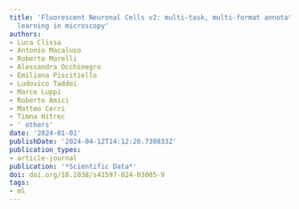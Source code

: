 ```yaml
---
title: 'Fluorescent Neuronal Cells v2: multi-task, multi-format annotations for deep
  learning in microscopy'
authors:
- Luca Clissa
- Antonio Macaluso
- Roberto Morelli
- Alessandra Occhinegro
- Emiliana Piscitiello
- Ludovico Taddei
- Marco Luppi
- Roberto Amici
- Matteo Cerri
- Timna Hitrec
- ' others'
date: '2024-01-01'
publishDate: '2024-04-12T14:12:20.730833Z'
publication_types:
- article-journal
publication: '*Scientific Data*'
doi: doi.org/10.1038/s41597-024-03005-9
tags:
- ml
---
```

